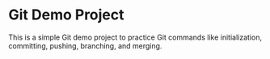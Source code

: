 # Git Demo Project

This is a simple Git demo project to practice Git commands like initialization, committing, pushing, branching, and merging.